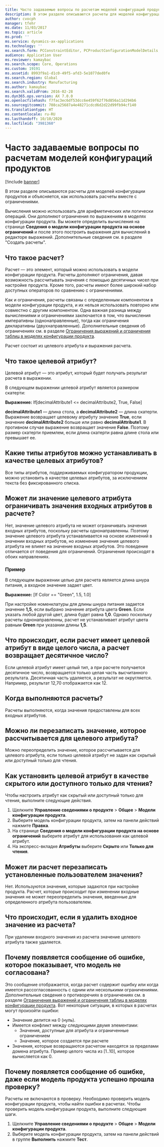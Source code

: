 ```yaml
---
title: Часто задаваемые вопросы по расчетам моделей конфигураций продуктов
description: В этом разделе описываются расчеты для моделей конфигурации продуктов и объясняется, как использовать расчеты вместе с ограничениями.
author: cvocph
manager: tfehr
ms.date: 11/03/2017
ms.topic: article
ms.prod: ''
ms.service: dynamics-ax-applications
ms.technology: ''
ms.search.form: PCConstraintEditor, PCProductConfigurationModelDetails, PCRuntimeConfigurator
audience: Application User
ms.reviewer: kamaybac
ms.search.scope: Core, Operations
ms.custom: 19191
ms.assetid: 8993f9a1-d1c0-49f5-afd3-5e1077ded0fe
ms.search.region: Global
ms.search.industry: Manufacturing
ms.author: kamaybac
ms.search.validFrom: 2016-02-28
ms.dyn365.ops.version: AX 7.0.0
ms.openlocfilehash: f7fac3ec6df53dcc6e459f62f76d856a11d294b6
ms.sourcegitcommit: 708ca25687a4e48271cdcd6d2d22d99fb94cf140
ms.translationtype: HT
ms.contentlocale: ru-RU
ms.lasthandoff: 10/10/2020
ms.locfileid: "3981360"
---
```

# <a name="calculations-for-product-configuration-models-faq"></a>Часто задаваемые вопросы по расчетам моделей конфигураций продуктов

[!include [banner](../includes/banner.md)]

В этом разделе описываются расчеты для моделей конфигурации продуктов и объясняется, как использовать расчеты вместе с ограничениями.

Вычисления можно использовать для арифметических или логически операций. Они дополняют ограничения по выражениям в моделях конфигурации продукта. Вы можете определить вычисления на странице **Сведения о модели конфигурации продукта на основе ограничений** и после этого построить выражения для вычислений в редакторе выражений. Дополнительные сведения см. в разделе "Создать расчеты".

## <a name="what-is-a-calculation"></a>Что такое расчет?
Расчет — это элемент, который можно использовать в модели конфигурации продукта. Расчеты дополняют ограничения, давая возможность рассчитывать значения с помощью десятичных чисел при настройке продукта. Кроме того, расчеты имеют более широкий набор доступных операторов по сравнению с ограничениями.  

Как и ограничения, расчеты связаны с определенным компонентом в модели конфигурации продукта, и их нельзя использовать повторно или совместно с другим компонентом. Одна важная разница между вычислениями и ограничениями заключается в том, что вычисления императивны (однонаправленные), тогда как ограничения декларативны (двухнаправленные). Дополнительные сведения об ограничениях см. в разделе [Ограничения выражений и ограничения таблиц в моделях конфигурации продукта](expression-constraints-table-constraints-product-configuration-models.md).  

Расчет состоит из целевого атрибута и выражения расчета.

## <a name="what-is-a-target-attribute"></a>Что такое целевой атрибут?
Целевой атрибут — это атрибут, который будет получать результат расчета в выражении.  

В следующем выражении целевой атрибут является размером скатерти:  

**Выражение:** If\[decimalAttribute1 &lt;= decimalAttribute2, True, False\]  

**decimalAttribute1** — длина стола, а **decimalAttribute2** — длина скатерти. Выражение возвращает целевому атрибуту значение **True**, если значение **decimalAttribute2** больше или равно **decimalAttribute1**. В противном случае выражение возвращает значение **False**. Поэтому размер скатерти приемлем, если длина скатерти равна длине стола или превышает ее.

## <a name="what-attribute-types-can-be-set-to-target-attributes"></a>Какие типы атрибутов можно устанавливать в качестве целевых атрибутов?
Все типы атрибутов, поддерживаемых конфигуратором продукции, можно установить в качестве целевых атрибутов, за исключением текста без фиксированного списка.

## <a name="can-the-value-of-a-target-attribute-restrict-the-values-of-the-input-attributes-in-a-calculation"></a>Может ли значение целевого атрибута ограничивать значения входных атрибутов в расчете?
Нет, значение целевого атрибута не может ограничивать значения входных атрибутов, поскольку расчеты однонаправленны. Поэтому значение целевого атрибута устанавливается на основе изменений в значении входных атрибутов, но изменение значения целевого атрибута не влияет на значение входных атрибутов. Это поведение отличается от поведения для ограничений. Ограничения происходят в обоих направлениях.

### <a name="example"></a>Пример

В следующем выражении целью для расчета является длина шнура питания, а входное значение задает цвет.  

**Выражение:** \[If Color == "Green", 1.5, 1.0\]  

При настройке номенклатуры для длины шнура питания задается значение **1,5**, если выбрано значение атрибута цвета **Green**. Если указать любой другой цвет, длина будет равна **1,0**. Однако поскольку расчеты однонаправленны, расчет не устанавливает атрибут цвета равным **Green** при указании длины **1,5**.

## <a name="what-happens-if-a-calculation-has-a-target-attribute-of-the-integer-type-but-a-calculation-generates-a-decimal-number"></a>Что происходит, если расчет имеет целевой атрибут в виде целого числа, а расчет возвращает десятичное число?
Если целевой атрибут имеет целый тип, а при расчете получается десятичное число, возвращается только целая часть высчитанного результата. Десятичная часть удаляется, а результат не округляется. Например, результат 12,70 отображается как 12.

## <a name="when-do-calculations-occur"></a>Когда выполняются расчеты?
Расчеты выполняются, когда значения предоставлены для всех входных атрибутов.

## <a name="can-i-overwrite-the-value-that-is-calculated-for-the-target-attribute"></a>Можно ли перезаписать значение, которое рассчитывается для целевого атрибута?
Можно переопределить значение, которое рассчитывается для целевого атрибута, если только целевой атрибут не задан как скрытый или доступный только для чтения.

## <a name="how-do-i-set-a-target-attribute-as-hidden-or-read-only"></a>Как установить целевой атрибут в качестве скрытого или доступного только для чтения?
Чтобы настроить атрибут как скрытый или доступный только для чтения, выполните следующие действия.

1.  Щелкните **Управление сведениями о продукте** &gt; **Общее** &gt; **Модели конфигурации продукта**.
2.  Выберите модель конфигурации продукта, затем на панели действий нажмите **Правка**.
3.  На странице **Сведения о модели конфигурации продукта на основе ограничений** выберите атрибут для использования как целевой атрибут.
4.  На экспресс-вкладке **Атрибуты** выберите **Скрыто** или **Только для чтения**.

## <a name="can-a-calculation-overwrite-the-values-that-i-set"></a>Может ли расчет перезаписать установленные пользователем значения?
Нет. Используются значения, которые задаются при настройке продукта. Расчет, которые происходит при изменении входные значения не может переопределить значения, введенные для определенного атрибута пользователем.

## <a name="what-happens-if-i-remove-an-input-value-in-a-calculation"></a>Что происходит, если я удалить входное значение из расчета?
При удалении входного значения из расчета значение целевого атрибута также удаляется.

## <a name="why-do-i-receive-an-error-message-that-says-that-my-model-is-in-contradiction"></a>Почему появляется сообщение об ошибке, которое показывает, что модель не согласована?
Это сообщение отображается, когда расчет содержит ошибку или когда имеется рассогласованность с одним или несколькими ограничениями. Дополнительные сведения о противоречиях в ограничениях см. в разделе [Ограничения выражений и ограничения таблиц в моделях конфигурации продукта](expression-constraints-table-constraints-product-configuration-models.md). Вот некоторые ситуации, в которых в расчетах могут произойти ошибки:

-   Значение делится на 0 (нуль).
-   Имеется конфликт между следующими двумя элементами:
    -   Значения, доступные для атрибута и ограниченные ограничением
    -   Значение, которое создается при расчете
-   Значения, которые возвращаются расчетом находятся за пределами домена атрибута. Пример целого числа из \[1..10\], которое вычисляется как 0.

## <a name="why-do-i-receive-an-error-message-even-though-i-successfully-validated-my-product-model"></a>Почему появляется сообщение об ошибке, даже если модель продукта успешно прошла проверку?
Расчеты не включаются в проверку. Необходимо проверить модель конфигурации продукта, чтобы найти ошибки в расчетах. Чтобы проверить модель конфигурации продукта, выполните следующие шаги.

1.  Щелкните **Управление сведениями о продукте** &gt; **Общее** &gt; **Модели конфигурации продукта**.
2.  Выберите модель конфигурации продукта, затем на панели действий в группе **Выполнить** нажмите **Тест**.





